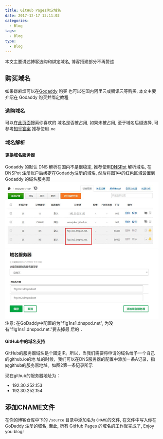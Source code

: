 ```yaml
---
title: GitHub Pages绑定域名
date: 2017-12-17 13:11:03
categories:
  - Blog
tags:
  - Blog
type:
  - Blog
---
```


本文主要讲述博客选购和绑定域名, 博客搭建部分不再赘述

## 购买域名
如果嫌麻烦可以在[Godaddy](https://www.godaddy.com/) 购买
也可以在国内阿里云或腾讯云等购买, 本文主要介绍在 Godaddy 购买并绑定教程

### 选购域名
  可以在[此页面](https://sg.godaddy.com/zh/domains/domain-name-search)搜索你喜欢的
域名是否被占用, 如果未被占用, 至于域名后缀选择, 可参考[知乎答案](https://www.zhihu.com/question/19610337) 推荐使用`.me`

### 域名解析
#### 更换域名服务器
  Godaddy 的默认 DNS 解析在国内不是很稳定, 推荐使用[DNSPot](https://www.dnspod.cn/)
解析域名, 在 DNSPot 注册账户后绑定在Godaddy注册的域名, 然后将图1中的红色区域设置到
Godaddy 的域名服务器
![图1](/images/post_images/20171217_DNSPot.jpg)
![图2](/images/post_images/20171217_GoDaddy_DNS.jpg)
注意: 在GoDaddy中配置的为"f1g1ns1.dnspod.net", 为没有"f1g1ns1.dnspod.net."要去掉最
后的 `.`

#### GitHub中的域名支持
  GitHub的服务器域名是个固定IP。所以，当我们需要将申请的域名给予一个自己的github.io的地
址的时候，我们可以在DNS服务器的配置中添加一条A记录，指向github的服务器地址。如图2第一条记录所示

现在github的服务器地址为：
  - 192.30.252.153
  - 192.30.252.154

## 添加CNAME文件
在你的博客仓库中下的 `/source` 目录中添加名为 `CNAME`的文件, 在文件中写入你在GoDaddy
注册的域名, 至此, 所有 GitHub Pages 的域名的工作就完成了, Enjoy you blog!
